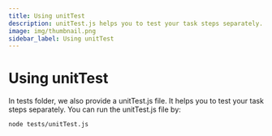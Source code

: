 ```yaml
---
title: Using unitTest
description: unitTest.js helps you to test your task steps separately.
image: img/thumbnail.png
sidebar_label: Using unitTest
---
```


# Using unitTest

In tests folder, we also provide a unitTest.js file. It helps you to test your task steps separately. You can run the unitTest.js file by:

```bash
node tests/unitTest.js
```

